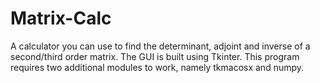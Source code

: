 # Matrix-Calc

A calculator you can use to find the determinant, adjoint and inverse of a second/third order matrix. 
The GUI is built using Tkinter. This program requires two additional modules to work, namely tkmacosx and numpy.
